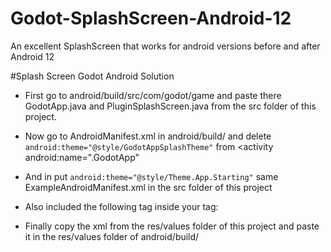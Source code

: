 # Godot-SplashScreen-Android-12
An excellent SplashScreen that works for android versions before and after Android 12

#Splash Screen Godot Android Solution

- First go to android/build/src/com/godot/game and paste there GodotApp.java and PluginSplashScreen.java from the src folder of this project.

- Now go to AndroidManifest.xml in android/build/ and delete `android:theme="@style/GodotAppSplashTheme"` from
<activity android:name=".GodotApp"
- And in <application>put 
`android:theme="@style/Theme.App.Starting"`
same ExampleAndroidManifest.xml in the src folder of this project

- Also included the following tag inside your <application> tag:
 <meta-data
  android:name="org.godotengine.plugin.v1.PluginSplashScreen"
  android:value="com.matematica.canhaokids.PluginSplashScreen" /> 
  
 - Finally copy the xml from the res/values ​​folder of this project and paste it in the res/values ​​folder of android/build/
